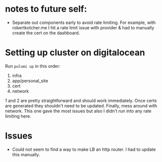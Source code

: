 # notes to future self:

- Separate out components early to avoid rate limiting. For example,
  with robertkotcher.me I hit a rate limit issue with provider &
  had to manually create the cert on the dashboard.

# Setting up cluster on digitalocean
Run `pulumi up` in this order:

1. infra
2. app/personal_site
3. cert
4. network

1 and 2 are pretty straightforward and should work immediately. Once certs
are generated they shouldn't need to be updated. Finally, mess around with
network. This one gave the most issues but also I didn't run into any
rate limiting here.

# Issues

- Could not seem to find a way to make LB an http router. I had to
  update this manually.
